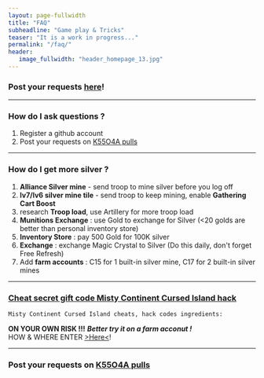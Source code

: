 ```yaml
---
layout: page-fullwidth
title: "FAQ"
subheadline: "Game play & Tricks"
teaser: "It is a work in progress..."
permalink: "/faq/"
header:
   image_fullwidth: "header_homepage_13.jpg"
---
```

### Post your requests [here](https://github.com/rkuo2023/kk5o4a/pull)!

---
### How do I ask questions ?
1. Register a github account
2. Post your requests on [K55O4A pulls](https://github.com/rkuo2023/k55o4a/pulls)

---
### How do I get more silver ?

1. **Alliance Silver mine** - send troop to mine silver before you log off
2. **lv7/lv6 silver mine tile** - send troop to keep mining, enable **Gathering Cart Boost**
3. research **Troop load**, use Artillery for more troop load
4. **Munitions Exchange** : use Gold to exchange for Silver (<20 golds are better than personal inventory store)
5. **Inventory Store** : pay 500 Gold for 100K silver
6. **Exchange** : exchange Magic Crystal to Silver (Do this daily, don't forget Free Refresh)
7. Add **farm accounts** : C15 for 1 built-in silver mine, C17 for 2 built-in silver mines

---
### [Cheat secret gift code Misty Continent Cursed Island hack](https://cheat-on.com/misty-continent-cursed-island.html)
~~~
Misty Continent Cursed Island cheats, hack codes ingredients:
~~~
**ON YOUR OWN RISK !!!** ***Better try it on a farm acconut !***<br>
HOW & WHERE ENTER [>Here<](https://cheat-on.com/discussion/2108/use-your-gift-card-gift-code-or-promo-code/)! <br>

---
### Post your requests on [K55O4A pulls](https://github.com/rkuo2023/k55o4a/pulls)

